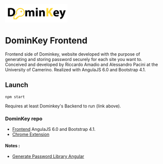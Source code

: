![alt text](https://github.com/Alepacox/ChromeExtension_PasswordManager_UnicamWebProject/blob/master/logo/dominKey_logo.png)

# DominKey Frontend
Frontend side of Dominkey, website developed with the purpose of generating and storing password securely for each site you want to.
Conceived and developed by Riccardo Amadio and Alessandro Pacini at the University of Camerino.
Realized with AngulaJS 6.0 and Bootstrap 4.1.

## Launch
```
npm start
```
Requires at least Dominkey's Backend to run (link above).

### DominKey repo
* [Frontend](https://github.com/rokity/Frontend_PasswordManager_UnicamWebProject)
  AngulaJS 6.0 and Bootstrap 4.1.
* [Chrome Extension](https://github.com/Alepacox/ChromeExtension_PasswordManager_UnicamWebProject)

#### Notes :
* [Generate Password Library Angular](https://github.com/xama5/generate-password-browser)
